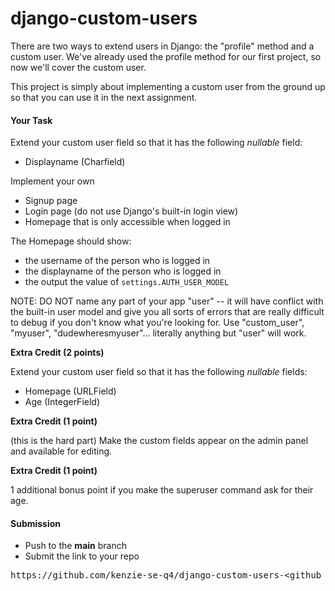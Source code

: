 # django-custom-users

There are two ways to extend users in Django: the "profile" method and a custom user. We've already used the profile method for our first project, so now we'll cover the custom user.

This project is simply about implementing a custom user from the ground up so that you can use it in the next assignment.

#### **Your Task**

Extend your custom user field so that it has the following _nullable_ field:

- Displayname (Charfield)

Implement your own 

- Signup page
- Login page (do not use Django's built-in login view)
- Homepage that is only accessible when logged in

The Homepage should show:

- the username of the person who is logged in
- the displayname of the person who is logged in
- the output the value of `settings.AUTH_USER_MODEL`

NOTE: DO NOT name any part of your app "user" -- it will have conflict with the built-in user model and give you all sorts of errors that are really difficult to debug if you don't know what you're looking for. Use "custom_user", "myuser", "dudewheresmyuser"... literally anything but "user" will work.

**Extra Credit (2 points)**

Extend your custom user field so that it has the following _nullable_ fields:

- Homepage (URLField)
- Age (IntegerField)

**Extra Credit (1 point)**

(this is the hard part) Make the custom fields appear on the admin panel and available for editing.

**Extra Credit (1 point)**

1 additional bonus point if you make the superuser command ask for their age.

#### **Submission**

- Push to the **main** branch
- Submit the link to your repo
<pre>https://github.com/kenzie-se-q4/django-custom-users-&ltgithub_username&gt</pre>
